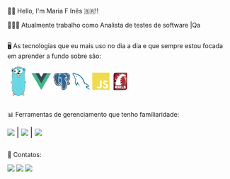 
 ✌🏻 Hello, I'm Maria F Inês 🇧🇷!!


 👩🏻‍💻 Atualmente trabalho como Analista de testes de software |Qa 
##
🖥️ As tecnologias que eu mais uso no dia a dia e que sempre estou focada em aprender a fundo sobre são:

<div style="display: inline_block">
  <img align="center" alt="Go" height="70" width="50" src="https://raw.githubusercontent.com/devicons/devicon/master/icons/go/go-original.svg">
  <img align="center" alt="Vuejs" height="45" width="45" src="https://raw.githubusercontent.com/devicons/devicon/master/icons/vuejs/vuejs-original.svg">
 <img align="center" alt="PSQL" height="40" width="40" src="https://raw.githubusercontent.com/devicons/devicon/master/icons/postgresql/postgresql-original.svg">
 <img align="center" alt="MySQL" height="40" width="40" src="https://raw.githubusercontent.com/devicons/devicon/master/icons/mysql/mysql-original.svg">
 <img align="center" alt="Js" height="40" width="40" src="https://raw.githubusercontent.com/devicons/devicon/master/icons/javascript/javascript-plain.svg">
<img align="center" alt="Rails" height="40" width="40" src="https://raw.githubusercontent.com/devicons/devicon/master/icons/rails/rails-original-wordmark.svg">
  <br>
</div>

##
📊 Ferramentas de gerenciamento que tenho familiaridade:
 ><a href="#" alt="#">
  <img src="https://camo.githubusercontent.com/a95eb8afd7ec4675e0d4888b07848a18ca7a23421d9a8b9e9c61d4c01e984948/68747470733a2f2f696d672e736869656c64732e696f2f62616467652f2d4a4952412d3030353243433f7374796c653d666c61742d737175617265266c6f676f3d6a697261?style=flat&labelColor=black"/></a> <span style="font-size: 1.5em;">|</span> <a href="#" alt="#"><img src="https://img.shields.io/static/v1?style=for-the-badge&message=ClickUp&color=7B68EE&logo=ClickUp&logoColor=FFFFFF&label=" style="height: 22px;"/></a> <span style="font-size: 1.5em;">|</span> <a href="#" alt="#"><img src="https://img.shields.io/badge/Trello-0052CC?style=flat&labelColor=black&logo=trello&logoColor=white"/></a>
</p>

##

📲 Contatos:

<div> 
  <a href="https://instagram.com/mariafariasines?igshid=YTY2NzY3YTc=" target="_blank"><img src="https://img.shields.io/badge/-Instagram-%23E4405F?style=for-the-badge&logo=instagram&logoColor=white" target="_blank"></a> 
  <a href = "imariaines37@gmail.com"><img src="https://img.shields.io/badge/-Gmail-%23333?style=for-the-badge&logo=gmail&logoColor=white" target="_blank"></a>
  <a href="https://www.linkedin.com/in/maria-farias-in%C3%AAs-585996222" target="_blank"><img src="https://img.shields.io/badge/-LinkedIn-%230077B5?style=for-the-badge&logo=linkedin&logoColor=white" target="_blank"></a> 
 
